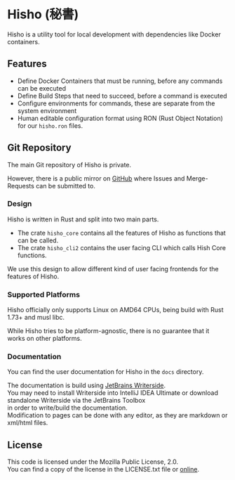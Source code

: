 # Hisho (秘書)

Hisho is a utility tool for local development with dependencies like Docker containers.

## Features
* Define Docker Containers that must be running, before any commands can be executed
* Define Build Steps that need to succeed, before a command is executed
* Configure environments for commands, these are separate from the system environment
* Human editable configuration format using RON (Rust Object Notation) for our `hisho.ron` files.

## Git Repository
The main Git repository of Hisho is private.

However, there is a public mirror on [GitHub](https://github.com/AtjonTV/hisho)
where Issues and Merge-Requests can be submitted to.

### Design
Hisho is written in Rust and split into two main parts.

* The crate `hisho_core` contains all the features of Hisho as functions that can be called.
* The crate `hisho_cli2` contains the user facing CLI which calls Hish Core functions.

We use this design to allow different kind of user facing frontends for the features of Hisho.

### Supported Platforms
Hisho officially only supports Linux on AMD64 CPUs, being build with Rust 1.73+ and musl libc.

While Hisho tries to be platform-agnostic, there is no guarantee that it works on other platforms.

### Documentation
You can find the user documentation for Hisho in the `docs` directory.

The documentation is build using [JetBrains Writerside](https://www.jetbrains.com/writerside/).  
You may need to install Writerside into IntelliJ IDEA Ultimate or download standalone Writerside via the JetBrains Toolbox  
in order to write/build the documentation.  
Modification to pages can be done with any editor, as they are markdown or xml/html files.

## License
This code is licensed under the Mozilla Public License, 2.0.  
You can find a copy of the license in the LICENSE.txt file or [online](http://mozilla.org/MPL/2.0/).
